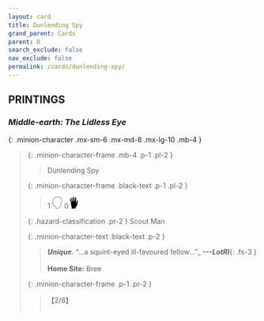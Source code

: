 ```yaml
---
layout: card
title: Dunlending Spy
grand_parent: Cards
parent: D
search_exclude: false
nav_exclude: false
permalink: /cards/dunlending-spy/
---
```


## PRINTINGS


### _Middle-earth: The Lidless Eye_

{: .minion-character .mx-sm-6 .mx-md-8 .mx-lg-10 .mb-4 }
> {: .minion-character-frame .mb-4 .p-1 .pl-2 }
> > <div class="hazard-mp"></div>
> > <div class="card-name">Dunlending Spy</div>
>
> {: .minion-character-frame .black-text .p-1 .pl-2 }
> > 1 ![](/assets/images/mind.svg) 0![](/assets/images/di.svg)
>
> {: .hazard-classification .pr-2 }
> Scout Man
>
> {: .minion-character-text .black-text .p-2 }
> > _**Unique.**_   “...a squint-eyed ill-favoured fellow...”_ ***---&#65279;LotRI***{: .fs-3 }  <br><br>**Home Site:** Bree 
>
> {: .minion-character-frame .p-1 .pr-2 }
> > <div class="card-shield">【2/8】</div>
> > <div class="card-corruption-white">&nbsp;</div>
